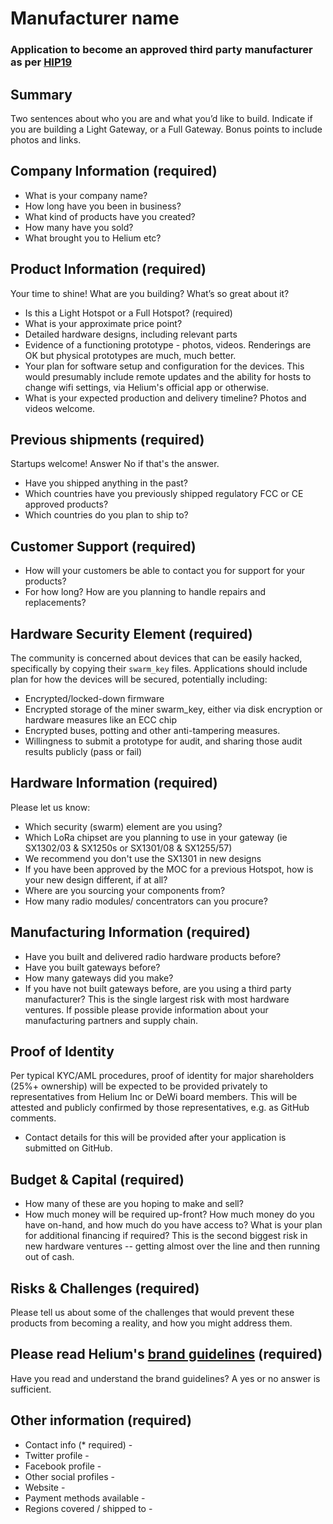 # Manufacturer name
### Application to become an approved third party manufacturer as per [HIP19](https://github.com/helium/HIP/blob/master/0019-third-party-manufacturers.md)

## Summary

Two sentences about who you are and what you’d like to build. Indicate if you are building a Light Gateway, or a Full Gateway. Bonus points to include photos and links.

## Company Information (required)

* What is your company name?
* How long have you been in business?
* What kind of products have you created?
* How many have you sold?
* What brought you to Helium etc?

## Product Information (required)

Your time to shine! What are you building? What’s so great about it?
* Is this a Light Hotspot or a Full Hotspot? (required)
* What is your approximate price point?
* Detailed hardware designs, including relevant parts
* Evidence of a functioning prototype - photos, videos. Renderings are OK but physical prototypes are much, much better.
* Your plan for software setup and configuration for the devices. This would presumably include remote updates and the ability for hosts to change wifi settings, via Helium's official app or otherwise.
* What is your expected production and delivery timeline?
Photos and videos welcome.

## Previous shipments (required)

Startups welcome! Answer No if that's the answer.
* Have you shipped anything in the past?
* Which countries have you previously shipped regulatory FCC or CE approved products?
* Which countries do you plan to ship to?

## Customer Support (required)

* How will your customers be able to contact you for support for your products?
* For how long? How are you planning to handle repairs and replacements?

## Hardware Security Element (required)

The community is concerned about devices that can be easily hacked, specifically by copying their `swarm_key` files. Applications should include plan for how the devices will be secured, potentially including:

* Encrypted/locked-down firmware
* Encrypted storage of the miner swarm_key, either via disk encryption or hardware measures like an ECC chip
* Encrypted buses, potting and other anti-tampering measures.
* Willingness to submit a prototype for audit, and sharing those audit results publicly (pass or fail)

## Hardware Information (required)

Please let us know:
* Which security (swarm) element are you using?
* Which LoRa chipset are you planning to use in your gateway (ie SX1302/03 & SX1250s or SX1301/08 & SX1255/57)
* We recommend you don't use the SX1301 in new designs
* If you have been approved by the MOC for a previous Hotspot, how is your new design different, if at all?
* Where are you sourcing your components from?
* How many radio modules/ concentrators can you procure?

## Manufacturing Information (required)

* Have you built and delivered radio hardware products before?
* Have you built gateways before?
* How many gateways did you make?
* If you have not built gateways before, are you using a third party manufacturer?
This is the single largest risk with most hardware ventures. If possible please provide information about your manufacturing partners and supply chain.

## Proof of Identity

Per typical KYC/AML procedures, proof of identity for major shareholders (25%+ ownership) will be expected to be provided privately to representatives from Helium Inc or DeWi board members. This will be attested and publicly confirmed by those representatives, e.g. as GitHub comments.
* Contact details for this will be provided after your application is submitted on GitHub.

## Budget & Capital (required)

* How many of these are you hoping to make and sell?
* How much money will be required up-front? How much money do you have on-hand, and how much do you have access to? What is your plan for additional financing if required? This is the second biggest risk in new hardware ventures -- getting almost over the line and then running out of cash.

## Risks & Challenges (required)

Please tell us about some of the challenges that would prevent these products from becoming a reality, and how you might address them.

## Please read Helium's [brand guidelines](https://www.helium.com/brand) (required)

Have you read and understand the brand guidelines? A yes or no answer is sufficient.

## Other information (required)

* Contact info (* required) -
* Twitter profile -
* Facebook profile -
* Other social profiles -
* Website -
* Payment methods available -
* Regions covered / shipped to -
